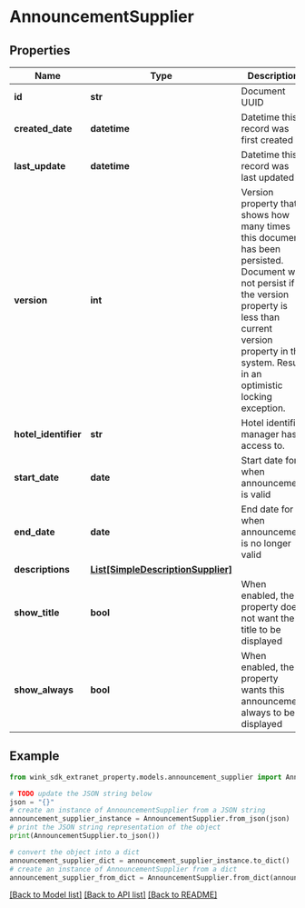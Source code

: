 # AnnouncementSupplier


## Properties

Name | Type | Description | Notes
------------ | ------------- | ------------- | -------------
**id** | **str** | Document UUID | [optional] 
**created_date** | **datetime** | Datetime this record was first created | [optional] 
**last_update** | **datetime** | Datetime this record was last updated | [optional] 
**version** | **int** | Version property that shows how many times this document has been persisted. Document will not persist if the version property is less than current version property in the system. Result in an optimistic locking exception. | [optional] 
**hotel_identifier** | **str** | Hotel identifier manager has access to. | 
**start_date** | **date** | Start date for when announcement is valid | [optional] 
**end_date** | **date** | End date for when announcement is no longer valid | [optional] 
**descriptions** | [**List[SimpleDescriptionSupplier]**](SimpleDescriptionSupplier.md) |  | 
**show_title** | **bool** | When enabled, the property does not want the title to be displayed | [optional] [default to False]
**show_always** | **bool** | When enabled, the property wants this announcement always to be displayed | [optional] [default to False]

## Example

```python
from wink_sdk_extranet_property.models.announcement_supplier import AnnouncementSupplier

# TODO update the JSON string below
json = "{}"
# create an instance of AnnouncementSupplier from a JSON string
announcement_supplier_instance = AnnouncementSupplier.from_json(json)
# print the JSON string representation of the object
print(AnnouncementSupplier.to_json())

# convert the object into a dict
announcement_supplier_dict = announcement_supplier_instance.to_dict()
# create an instance of AnnouncementSupplier from a dict
announcement_supplier_from_dict = AnnouncementSupplier.from_dict(announcement_supplier_dict)
```
[[Back to Model list]](../README.md#documentation-for-models) [[Back to API list]](../README.md#documentation-for-api-endpoints) [[Back to README]](../README.md)


